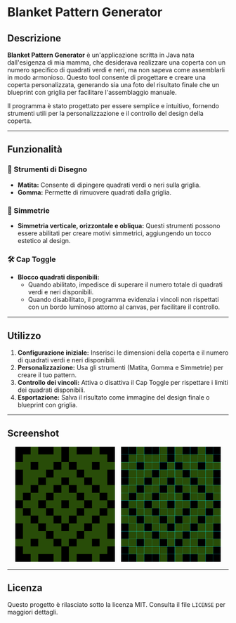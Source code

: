 # Blanket Pattern Generator

## Descrizione
**Blanket Pattern Generator** è un'applicazione scritta in Java nata dall'esigenza di mia mamma, che desiderava realizzare una coperta con un numero specifico di quadrati verdi e neri, ma non sapeva come assemblarli in modo armonioso. Questo tool consente di progettare e creare una coperta personalizzata, generando sia una foto del risultato finale che un blueprint con griglia per facilitare l'assemblaggio manuale.

Il programma è stato progettato per essere semplice e intuitivo, fornendo strumenti utili per la personalizzazione e il controllo del design della coperta.

---

## Funzionalità

### 🎨 Strumenti di Disegno
- **Matita:** Consente di dipingere quadrati verdi o neri sulla griglia.
- **Gomma:** Permette di rimuovere quadrati dalla griglia.

### 🔄 Simmetrie
- **Simmetria verticale, orizzontale e obliqua:** Questi strumenti possono essere abilitati per creare motivi simmetrici, aggiungendo un tocco estetico al design.

### 🛠 Cap Toggle
- **Blocco quadrati disponibili:** 
  - Quando abilitato, impedisce di superare il numero totale di quadrati verdi e neri disponibili.
  - Quando disabilitato, il programma evidenzia i vincoli non rispettati con un bordo luminoso attorno al canvas, per facilitare il controllo.

---

## Utilizzo

1. **Configurazione iniziale:** Inserisci le dimensioni della coperta e il numero di quadrati verdi e neri disponibili.
2. **Personalizzazione:** Usa gli strumenti (Matita, Gomma e Simmetrie) per creare il tuo pattern.
3. **Controllo dei vincoli:** Attiva o disattiva il Cap Toggle per rispettare i limiti dei quadrati disponibili.
4. **Esportazione:** Salva il risultato come immagine del design finale o blueprint con griglia.

---

## Screenshot

<p align="center">
  <img src="/examples/11.png" alt="Esempio di pattern" width="45%" style="display:inline-block; margin-right: 10px;">
  <img src="/examples/11_bp.png" alt="Relativo blueprint" width="45%" style="display:inline-block;">
</p>

---

## Licenza
Questo progetto è rilasciato sotto la licenza MIT. Consulta il file `LICENSE` per maggiori dettagli.
